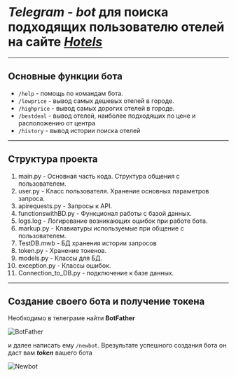 # *Telegram* - *bot* для поиска подходящих пользователю отелей на сайте [_Hotels_](hotels.com)

___
## Основные функции бота
+ `/help` - помощь по командам бота.
+ `/lowprice` - вывод самых дешевых отелей в городе.
+ `/highprice` - вывод самых дорогих отелей в городе.
+ `/bestdeal` - вывод отелей, наиболее подходящих по цене и расположению от центра 
+ `/history` - вывод истории поиска отелей
___
## Структура проекта 
1. main.py - Основная часть кода. Структура общения с пользователем.
2. user.py - Класс пользователя. Хранение основных параметров запроса.
3. apirequests.py - Запросы к API.
4. functionswithBD.py - Функционал работы с базой данных.
5. logs.log - Логирование возникающих ошибок при работе бота.
6. markup.py - Клавиатуры используемые при общение с пользователем.
7. TestDB.mwb - БД хранения истории запросов
8. token.py - Хранение токенов.
9. models.py - Классы для БД.
10. exception.py - Классы ошибок.
11. Connection_to_DB.py - подключение к базе данных.
___
## Создание своего бота и получение токена
Необходимо в телеграме найти **BotFather**

![BotFather](BotFather.PNG)

и далее написать ему ```/newbot```. Врезультате успешного создания бота он даст вам
**_token_** вашего бота

![Newbot](token.PNG)







